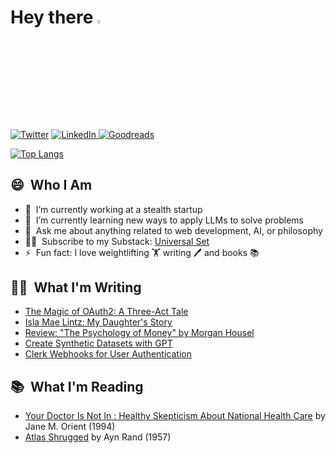 # Hey there <a href="https://www.linkedin.com/in/quentinlintz/"><img src="https://media.giphy.com/media/hvRJCLFzcasrR4ia7z/giphy.gif" width="4%"></a>

<a href="https://www.twitter.com/quentinlintz">![Twitter](https://img.shields.io/badge/Twitter-%231DA1F2.svg?style=for-the-badge&logo=Twitter&logoColor=white)</a>
<a href="https://www.linkedin.com/in/quentinlintz/">![LinkedIn](https://img.shields.io/badge/linkedin-%230077B5.svg?style=for-the-badge&logo=linkedin&logoColor=white)
</a>
<a href="https://www.goodreads.com/user/show/160841838">![Goodreads](https://img.shields.io/badge/Goodreads-F3F1EA?style=for-the-badge&logo=goodreads&logoColor=372213)</a>

[![Top Langs](https://github-readme-stats.vercel.app/api/top-langs/?username=quentinlintz&layout=compact&hide=html,css,shell&size_weight=0.5&count_weight=0.5&theme=dark)](https://github.com/anuraghazra/github-readme-stats)

## 😄 &nbsp;Who I Am

- 🔭 &nbsp;I’m currently working at a stealth startup
- 🌱 &nbsp;I’m currently learning new ways to apply LLMs to solve problems
- 💬 &nbsp;Ask me about anything related to web development, AI, or philosophy
- 👨‍💻 &nbsp;Subscribe to my Substack: [Universal Set](https://universalset.substack.com/)
- ⚡ &nbsp;Fun fact: I love weightlifting 🏋️ writing 🖊️ and books 📚

## ✍🏻 &nbsp;What I'm Writing

<!-- SUBSTACK:START -->
- [The Magic of OAuth2: A Three-Act Tale](https://universalset.substack.com/p/the-magic-of-oauth2-a-three-act-tale)
- [Isla Mae Lintz: My Daughter&#39;s Story](https://universalset.substack.com/p/isla-mae-lintz-my-daughters-story)
- [Review: &quot;The Psychology of Money&quot; by Morgan Housel](https://universalset.substack.com/p/review-the-psychology-of-money-by)
- [Create Synthetic Datasets with GPT](https://universalset.substack.com/p/create-synthetic-datasets-with-gpt)
- [Clerk Webhooks for User Authentication](https://universalset.substack.com/p/clerk-webhooks-for-user-authentication)
<!-- SUBSTACK:END -->

## 📚 &nbsp;What I'm Reading

<!-- GOODREADS:START -->
- [Your Doctor Is Not In : Healthy Skepticism About National Health Care](https://www.goodreads.com/review/show/5696440080?utm_medium=api&utm_source=rss) by Jane M. Orient (1994)
- [Atlas Shrugged](https://www.goodreads.com/review/show/5230094857?utm_medium=api&utm_source=rss) by Ayn Rand (1957)
<!-- GOODREADS:END -->
